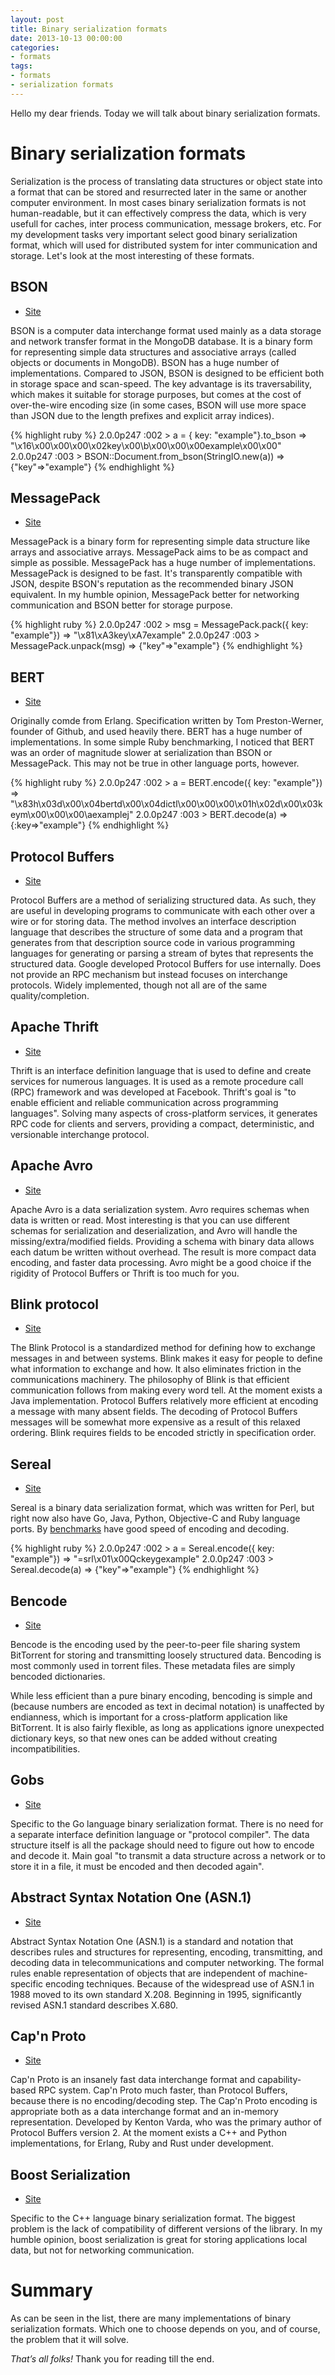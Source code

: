 ```yaml
---
layout: post
title: Binary serialization formats
date: 2013-10-13 00:00:00
categories:
- formats
tags:
- formats
- serialization formats
---
```

Hello my dear friends. Today we will talk about binary serialization formats.

# Binary serialization formats

Serialization is the process of translating data structures or object state into a format that can be stored and resurrected later in the same or another computer environment. In most cases binary serialization formats is not human-readable, but it can effectively compress the data, which is very usefull for caches, inter process communication, message brokers, etc. For my development tasks very important select good binary serialization format, which will used for distributed system for inter communication and storage. Let's look at the most interesting of these formats.

## BSON

* [Site](http://bsonspec.org/)

BSON is a computer data interchange format used mainly as a data storage and network transfer format in the MongoDB database. It is a binary form for representing simple data structures and associative arrays (called objects or documents in MongoDB). BSON has a huge number of implementations. Compared to JSON, BSON is designed to be efficient both in storage space and scan-speed. The key advantage is its traversability, which makes it suitable for storage purposes, but comes at the cost of over-the-wire encoding size (in some cases, BSON will use more space than JSON due to the length prefixes and explicit array indices).

{% highlight ruby %}
2.0.0p247 :002 > a = { key: "example"}.to_bson
 => "\x16\x00\x00\x00\x02key\x00\b\x00\x00\x00example\x00\x00"
2.0.0p247 :003 > BSON::Document.from_bson(StringIO.new(a))
 => {"key"=>"example"}
{% endhighlight %}

## MessagePack

* [Site](http://msgpack.org/)

MessagePack is a binary form for representing simple data structure like arrays and associative arrays. MessagePack aims to be as compact and simple as possible. MessagePack has a huge number of implementations. MessagePack is designed to be fast. It's transparently compatible with JSON, despite BSON's reputation as the recommended binary JSON equivalent. In my humble opinion, MessagePack better for networking communication and BSON better for storage purpose.

{% highlight ruby %}
2.0.0p247 :002 > msg = MessagePack.pack({ key: "example"})
 => "\x81\xA3key\xA7example"
2.0.0p247 :003 > MessagePack.unpack(msg)
 => {"key"=>"example"}
{% endhighlight %}

## BERT

* [Site](http://bert-rpc.org/)

Originally comde from Erlang. Specification written by Tom Preston-Werner, founder of Github, and used heavily there. BERT has a huge number of implementations. In some simple Ruby benchmarking, I noticed that BERT was an order of magnitude slower at serialization than BSON or MessagePack. This may not be true in other language ports, however.

{% highlight ruby %}
2.0.0p247 :002 > a = BERT.encode({ key: "example"})
 => "\x83h\x03d\x00\x04bertd\x00\x04dictl\x00\x00\x00\x01h\x02d\x00\x03keym\x00\x00\x00\aexamplej"
2.0.0p247 :003 > BERT.decode(a)
 => {:key=>"example"}
{% endhighlight %}

## Protocol Buffers

* [Site](https://code.google.com/p/protobuf/)

Protocol Buffers are a method of serializing structured data. As such, they are useful in developing programs to communicate with each other over a wire or for storing data. The method involves an interface description language that describes the structure of some data and a program that generates from that description source code in various programming languages for generating or parsing a stream of bytes that represents the structured data. Google developed Protocol Buffers for use internally. Does not provide an RPC mechanism but instead focuses on interchange protocols. Widely implemented, though not all are of the same quality/completion.

## Apache Thrift

* [Site](http://thrift.apache.org/)

Thrift is an interface definition language that is used to define and create services for numerous languages. It is used as a remote procedure call (RPC) framework and was developed at Facebook. Thrift's goal is "to enable efficient and reliable communication across programming languages". Solving many aspects of cross-platform services, it generates RPC code for clients and servers, providing a compact, deterministic, and versionable interchange protocol.

## Apache Avro

* [Site](http://avro.apache.org/docs/current/)

Apache Avro is a data serialization system. Avro requires schemas when data is written or read. Most interesting is that you can use different schemas for serialization and deserialization, and Avro will handle the missing/extra/modified fields. Providing a schema with binary data allows each datum be written without overhead. The result is more compact data encoding, and faster data processing. Avro might be a good choice if the rigidity of Protocol Buffers or Thrift is too much for you.

## Blink protocol

* [Site](http://blinkprotocol.org/)

The Blink Protocol is a standardized method for defining how to exchange messages in and between systems. Blink makes it easy for people to define what information to exchange and how. It also eliminates friction in the communications machinery. The philosophy of Blink is that efficient communication follows from making every word tell. At the moment exists a Java implementation. Protocol Buffers relatively more efficient at encoding a message with many absent fields. The decoding of Protocol Buffers messages will be somewhat more expensive as a result of this relaxed ordering. Blink requires fields to be encoded strictly in specification order.

## Sereal

* [Site](https://github.com/Sereal/Sereal)

Sereal is a binary data serialization format, which was written for Perl, but right now also have Go, Java, Python, Objective-C and Ruby language ports. By [benchmarks](https://github.com/Sereal/Sereal/wiki/Sereal-Comparison-Graphs) have good speed of encoding and decoding.

{% highlight ruby %}
2.0.0p247 :002 > a = Sereal.encode({ key: "example"})
 => "=srl\x01\x00Qckeygexample"
2.0.0p247 :003 > Sereal.decode(a)
 => {"key"=>"example"}
{% endhighlight %}

## Bencode

* [Site](https://wiki.theory.org/BitTorrentSpecification)

Bencode is the encoding used by the peer-to-peer file sharing system BitTorrent for storing and transmitting loosely structured data. Bencoding is most commonly used in torrent files. These metadata files are simply bencoded dictionaries.

While less efficient than a pure binary encoding, bencoding is simple and (because numbers are encoded as text in decimal notation) is unaffected by endianness, which is important for a cross-platform application like BitTorrent. It is also fairly flexible, as long as applications ignore unexpected dictionary keys, so that new ones can be added without creating incompatibilities.

## Gobs

* [Site](http://golang.org/pkg/encoding/gob/)

Specific to the Go language binary serialization format. There is no need for a separate interface definition language or "protocol compiler". The data structure itself is all the package should need to figure out how to encode and decode it. Main goal "to transmit a data structure across a network or to store it in a file, it must be encoded and then decoded again".

## Abstract Syntax Notation One (ASN.1)

* [Site](http://www.itu.int/ITU-T/asn1/index.html)

Abstract Syntax Notation One (ASN.1) is a standard and notation that describes rules and structures for representing, encoding, transmitting, and decoding data in telecommunications and computer networking. The formal rules enable representation of objects that are independent of machine-specific encoding techniques. Because of the widespread use of ASN.1 in 1988 moved to its own standard X.208. Beginning in 1995, significantly revised ASN.1 standard describes X.680.

## Cap'n Proto

* [Site](http://kentonv.github.io/capnproto/)

Cap'n Proto is an insanely fast data interchange format and capability-based RPC system. Cap'n Proto much faster, than Protocol Buffers, because there is no encoding/decoding step. The Cap'n Proto encoding is appropriate both as a data interchange format and an in-memory representation. Developed by Kenton Varda, who was the primary author of Protocol Buffers version 2. At the moment exists a C++ and Python implementations, for Erlang, Ruby and Rust under development.

## Boost Serialization

* [Site](http://www.boost.org/libs/serialization/)

Specific to the C++ language binary serialization format. The biggest problem is the lack of compatibility of different versions of the library. In my humble opinion, boost serialization is great for storing applications local data, but not for networking communication.

# Summary

As can be seen in the list, there are many implementations of binary serialization formats. Which one to choose depends on you, and of course, the problem that it will solve.

*That’s all folks!* Thank you for reading till the end.
